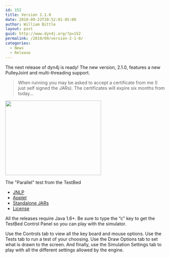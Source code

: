 ```yaml
---
id: 152
title: Version 2.1.0
date: 2010-09-23T20:52:01-05:00
author: William Bittle
layout: post
guid: http://www.dyn4j.org/?p=152
permalink: /2010/09/version-2-1-0/
categories:
  - News
  - Release
---
```

The next release of dyn4j is ready! The new version, 2.1.0, features a new PulleyJoint and multi-threading support.

> When running you may be asked to accept a certificate from me (I just self signed the JARs). The certificates will expire six months from today&#8230;

<div id="attachment_51" style="width: 310px" class="wp-caption alignright">
  <a onclick="javascript:pageTracker._trackPageview('/downloads/files/testbed/release/v2.1.0/screenshot.png');"  href="http://www.dyn4j.org/files/testbed/release/v2.1.0/screenshot.png"><img aria-describedby="caption-attachment-51" loading="lazy" class="size-medium wp-image-51" title="TestBed Screenshot" src="http://www.dyn4j.org/files/testbed/release/v2.1.0/screenshot.png" alt="" width="300" height="234" /></a>
  
  <p id="caption-attachment-51" class="wp-caption-text">
    The "Parallel" test from the TestBed
  </p>
</div>

  * <a href="http://www.dyn4j.org/files/testbed/release/v2.1.0/testbed.jnlp" target="_self">JNLP</a>
  * <a href="http://www.dyn4j.org/files/testbed/release/v2.1.0/testbed.html" target="_blank">Applet</a>
  * <a onclick="javascript:pageTracker._trackPageview('/downloads/files/testbed/release/v2.1.0/testbed.zip');"  href="http://www.dyn4j.org/files/testbed/release/v2.1.0/testbed.zip" target="_self">Standalone JARs</a>
  * <a href="http://www.dyn4j.org/files/testbed/release/v2.1.0/license.txt" target="_blank">License</a>

All the releases require Java 1.6+. Be sure to type the &#8220;c&#8221; key to get the TestBed Control Panel so you can play with the simulator.

Use the Controls tab to view all the key board and mouse options. Use the Tests tab to run a test of your choosing. Use the Draw Options tab to set what is drawn to the screen. And finally, use the Simulation Settings tab to play with all the different settings allowed by the engine.